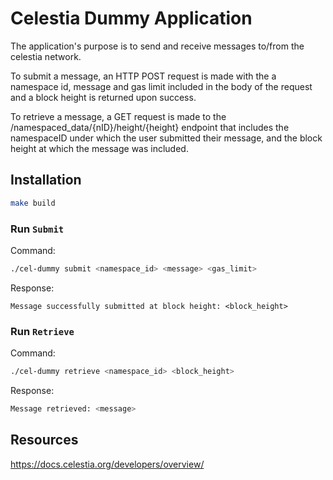 # Celestia Dummy Application


The application's purpose is to send and receive messages to/from the celestia network.

To submit a message, an HTTP POST request is made with the a namespace id, message and gas limit included in the body of the request and a block height is returned upon success.

To retrieve a message, a GET request is made to the /namespaced_data/{nID}/height/{height} endpoint that includes the namespaceID under which the user submitted their message, and the block height at which the message was included.

## Installation

```sh
make build
```

### Run `Submit`

Command:

```sh
./cel-dummy submit <namespace_id> <message> <gas_limit>
```

Response:

```
Message successfully submitted at block height: <block_height> 
```


### Run `Retrieve`

Command:

```sh
./cel-dummy retrieve <namespace_id> <block_height>
```

Response:

```sh
Message retrieved: <message>
```

## Resources
https://docs.celestia.org/developers/overview/
